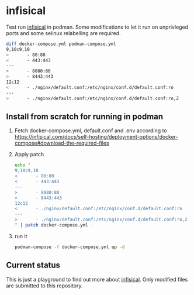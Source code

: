 # infisical
Test run [infisical](https://infisical.com) in podman. Some modifications to let it run on unprivleged ports and some selinux relabelling are required.

```bash
diff docker-compose.yml podman-compose.yml 
9,10c9,10
<       - 80:80
<       - 443:443
---
>       - 8080:80
>       - 8443:443
12c12
<       - ./nginx/default.conf:/etc/nginx/conf.d/default.conf:ro
---
>       - ./nginx/default.conf:/etc/nginx/conf.d/default.conf:ro,Z
```

## Install from scratch for running in podman

1. Fetch docker-compose.yml, default.conf and .env according to
https://infisical.com/docs/self-hosting/deployment-options/docker-compose#download-the-required-files

1. Apply patch
    ```bash
    echo "
    9,10c9,10
    <       - 80:80
    <       - 443:443
    ---
    >       - 8080:80
    >       - 8443:443
    12c12
    <       - ./nginx/default.conf:/etc/nginx/conf.d/default.conf:ro
    ---
    >       - ./nginx/default.conf:/etc/nginx/conf.d/default.conf:ro,Z
    " | patch docker-compose.yml - 
    ```

1. run it
    ```bash
    podman-compose -f docker-compose.yml up -d
    ```

## Current status
This is just a playground to find out more about [infisical](https://infisical.com). Only modified files are submitted to this repository.
